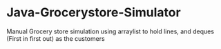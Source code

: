 # Java-Grocerystore-Simulator
Manual Grocery store simulation using arraylist to hold lines, and deques (First in first out) as the customers
